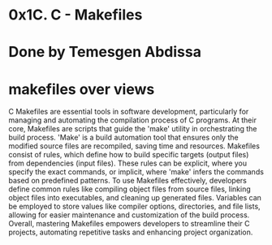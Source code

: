 # 0x1C. C - Makefiles
# Done by Temesgen Abdissa
# makefiles over views
C Makefiles are essential tools in software development, particularly for managing and automating the compilation process of C programs. At their core, Makefiles are scripts that guide the 'make' utility in orchestrating the build process. 'Make' is a build automation tool that ensures only the modified source files are recompiled, saving time and resources. Makefiles consist of rules, which define how to build specific targets (output files) from dependencies (input files). These rules can be explicit, where you specify the exact commands, or implicit, where 'make' infers the commands based on predefined patterns. To use Makefiles effectively, developers define common rules like compiling object files from source files, linking object files into executables, and cleaning up generated files. Variables can be employed to store values like compiler options, directories, and file lists, allowing for easier maintenance and customization of the build process. Overall, mastering Makefiles empowers developers to streamline their C projects, automating repetitive tasks and enhancing project organization.


